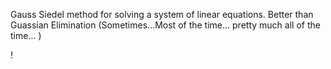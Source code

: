 Gauss Siedel method for solving a system of linear equations. Better than Guassian Elimination (Sometimes...Most of the time... pretty much all of the time... )







! 
















